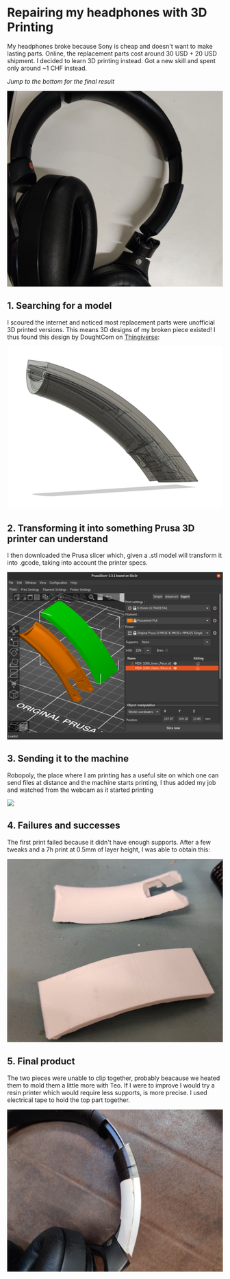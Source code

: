 # Repairing my headphones with 3D Printing
My headphones broke because Sony is cheap and doesn't want to make lasting parts. Online, the replacement parts cost around 30 USD + 20 USD shipment. I decided to learn 3D printing instead. Got a new skill and spent only around ~1 CHF instead.

*Jump to the bottom for the final result*

![](images/broken.jpg)

## 1. Searching for a model

I scoured the internet and noticed most replacement parts were unofficial 3D printed versions. This means 3D designs of my broken piece existed! I thus found this design by DoughtCom on [Thingiverse](https://www.thingiverse.com/thing:4174399):

![](images/Model_Screenshot.png)

## 2. Transforming it into something Prusa 3D printer can understand

I then downloaded the Prusa slicer which, given a .stl model will transform it into .gcode, taking into account the printer specs.

![](images/slicer.png)

## 3. Sending it to the machine

Robopoly, the place where I am printing has a useful site on which one can send files at distance and the machine starts printing, I thus added my job and watched from the webcam as it started printing

![](images/timelapse.gif)

## 4. Failures and successes

The first print failed because it didn't have enough supports. After a few tweaks and a 7h print at 0.5mm of layer height, I was able to obtain this:

![](images/print.jpg)

## 5. Final product

The two pieces were unable to clip together, probably beacause we heated them to mold them a little more with Teo. If I were to improve I would try a resin printer which would require less supports, is more precise. I used electrical tape to hold the top part together.

![](images/result.jpg)
